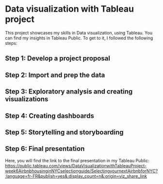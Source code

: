 # Data visualization with Tableau project

This project showcases my skills in Data visualization, using Tableau. You can find my insights in Tableau Public. To get to it, I followed the following steps:

## Step 1: Develop a project proposal
## Step 2: Import and prep the data
## Step 3: Exploratory analysis and creating visualizations
## Step 4: Creating dashboards
## Step 5: Storytelling and storyboarding
## Step 6: Final presentation

Here, you will find the link to the final presentation in my Tableau Public: https://public.tableau.com/views/DataVisualizationwithTableauProject-week6AirbnbhousinginNYCselectionguide/SelectingyournextAirbnbforNYC?:language=fr-FR&publish=yes&:display_count=n&:origin=viz_share_link
